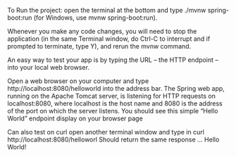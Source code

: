 
To Run the project:
open the terminal at the bottom and type ./mvnw spring-boot:run
(for Windows, use mvnw spring-boot:run).

Whenever you make any code changes, you will need to stop the application 
(in the same Terminal window, do Ctrl-C to interrupt and if prompted to terminate, type Y), and rerun the mvnw command.

An easy way to test your app is by typing the URL – the HTTP endpoint – into your local web browser.

Open a web browser on your computer and type http://localhost:8080/helloworld into the address bar. The Spring web app, 
running on the Apache Tomcat server, is listening for HTTP requests on localhost:8080, where localhost is the host name 
and 8080 is the address of the port on which the server listens. You should see this simple “Hello World” 
endpoint display on your browser page

Can also test on curl
open another terminal window and type in curl http://localhost:8080/helloworl
Should return the same response ... Hello World!
